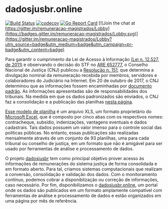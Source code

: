 # dadosjusbr.online

[![Build Status](https://travis-ci.org/dadosjusbr/remuneracao-magistrados.svg?branch=master)](https://travis-ci.org/dadosjusbr/remuneracao-magistrados) [![codecov](https://codecov.io/gh/dadosjusbr/remuneracao-magistrados/branch/master/graph/badge.svg)](https://codecov.io/gh/dadosjusbr/remuneracao-magistrados) [![Go Report Card](https://goreportcard.com/badge/github.com/dadosjusbr/remuneracao-magistrados)](https://goreportcard.com/report/github.com/dadosjusbr/remuneracao-magistrados) [![Join the chat at https://gitter.im/remuneracao-magistrados/Lobby](https://badges.gitter.im/remuneracao-magistrados/Lobby.svg)](https://gitter.im/remuneracao-magistrados/Lobby?utm_source=badge&utm_medium=badge&utm_campaign=pr-badge&utm_content=badge)


Para garantir o cumprimento da Lei de Acesso à Informação [(Lei n. 12.527, de 2011)](http://www.planalto.gov.br/ccivil_03/_ato2011-2014/2011/lei/l12527.htm) e observando o decisão do STF no [ARE 652777](http://www.stf.jus.br/portal/jurisprudenciaRepercussao/verAndamentoProcesso.asp?incidente=4121428&numeroProcesso=652777&classeProcesso=ARE&numeroTema=483#), o Conselho Nacional de Justiça (CNJ) publicou a [Resolução n. 151](http://www.cnj.jus.br/busca-atos-adm?documento=2537), que determina a divulgação nominal da remuneração recebida por membros, servidores e colaboradores do Judiciário na Internet. Em 20 de outubro de 2017, o CNJ determinou que as informações fossem encaminhadas por [documento padrão](http://cnj.jus.br/files/conteudo/arquivo/2017/11/becada0200f03cb5a129ce57513f8ff3.xls). As informações apresentadas são de responsabilidades dos tribunais. Na medida em que os dados padronizados são enviados, o CNJ faz a consolidação e a publicação das planilhas [nesta página](http://www.cnj.jus.br/transparencia/remuneracao-dos-magistrados).

[Esse modelo de planilha](](http://cnj.jus.br/files/conteudo/arquivo/2017/11/becada0200f03cb5a129ce57513f8ff3.xls)) é um arquivo XLS, um formato proprietário do [Microsoft Excel](https://products.office.com/pt-br/excel), que é composto por cinco abas com os respectivos nomes: contracheque, subsídio, indenizações, vantagens eventuais e dados cadastrais. Tais dados possuem um valor imenso para o controle social das políticas públicas. No entanto, essas publicações são realizadas mensalmente através de um conjunto de 93 planilhas, uma para cada tribunal ou conselho de justiça, em um formato que não é amigável para ser usado por ferramentas de análise e processamento de dados.

O projeto [dadosjusbr](https://github.com/dadosjusbr) tem como principal objetivo prover acesso às informações de remunerações do sistema justiça de forma consolidada e em formato aberto. Para tal, criamos sistemas computacionais que realizam a conversão, consolidação e validação dos dados. Com o monitoramento contínuo, podemos cobrar a disponiblização ou correção de informações, caso necessário. Por fim, disponibilizamos o [dadosjusbr.online](https://dadosjusbr.online), um portal onde os dados são publicados em um formato amplamente compatível com ferramentas de análise e processamento de dados e estão organizados em uma página por mês de referência.

